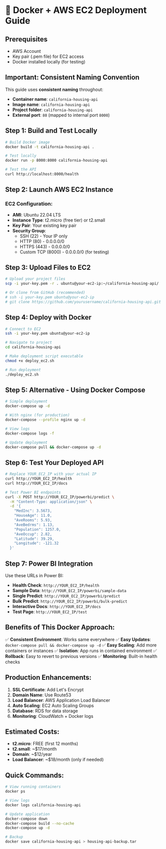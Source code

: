 # 🐳 Docker + AWS EC2 Deployment Guide

## Prerequisites
- AWS Account
- Key pair (.pem file) for EC2 access
- Docker installed locally (for testing)

## Important: Consistent Naming Convention
This guide uses **consistent naming** throughout:
- **Container name**: `california-housing-api`
- **Image name**: `california-housing-api`
- **Project folder**: `california-housing-api`
- **External port**: `80` (mapped to internal port `8000`)

## Step 1: Build and Test Locally

```bash
# Build Docker image
docker build -t california-housing-api .

# Test locally
docker run -p 8000:8000 california-housing-api

# Test the API
curl http://localhost:8000/health
```

## Step 2: Launch AWS EC2 Instance

### EC2 Configuration:
- **AMI**: Ubuntu 22.04 LTS
- **Instance Type**: t2.micro (free tier) or t2.small
- **Key Pair**: Your existing key pair
- **Security Group**: 
  - SSH (22) - Your IP only
  - HTTP (80) - 0.0.0.0/0
  - HTTPS (443) - 0.0.0.0/0
  - Custom TCP (8000) - 0.0.0.0/0 (for testing)

## Step 3: Upload Files to EC2

```bash
# Upload your project files
scp -i your-key.pem -r . ubuntu@your-ec2-ip:~/california-housing-api/

# Or clone from GitHub (recommended)
# ssh -i your-key.pem ubuntu@your-ec2-ip
# git clone https://github.com/yourusername/california-housing-api.git
```

## Step 4: Deploy with Docker

```bash
# Connect to EC2
ssh -i your-key.pem ubuntu@your-ec2-ip

# Navigate to project
cd california-housing-api

# Make deployment script executable
chmod +x deploy_ec2.sh

# Run deployment
./deploy_ec2.sh
```

## Step 5: Alternative - Using Docker Compose

```bash
# Simple deployment
docker-compose up -d

# With nginx (for production)
docker-compose --profile nginx up -d

# View logs
docker-compose logs -f

# Update deployment
docker-compose pull && docker-compose up -d
```

## Step 6: Test Your Deployed API

```bash
# Replace YOUR_EC2_IP with your actual IP
curl http://YOUR_EC2_IP/health
curl http://YOUR_EC2_IP/docs

# Test Power BI endpoints
curl -X POST http://YOUR_EC2_IP/powerbi/predict \
  -H "Content-Type: application/json" \
  -d '{
    "MedInc": 3.5673,
    "HouseAge": 11.0,
    "AveRooms": 5.93,
    "AveBedrms": 1.13,
    "Population": 1257.0,
    "AveOccup": 2.82,
    "Latitude": 39.29,
    "Longitude": -121.32
  }'
```

## Step 7: Power BI Integration

Use these URLs in Power BI:
- **Health Check**: `http://YOUR_EC2_IP/health`
- **Sample Data**: `http://YOUR_EC2_IP/powerbi/sample-data`
- **Single Predict**: `http://YOUR_EC2_IP/powerbi/predict`
- **Bulk Predict**: `http://YOUR_EC2_IP/powerbi/bulk-predict`
- **Interactive Docs**: `http://YOUR_EC2_IP/docs`
- **Test Page**: `http://YOUR_EC2_IP/test`

## Benefits of This Docker Approach:

✅ **Consistent Environment**: Works same everywhere
✅ **Easy Updates**: `docker-compose pull && docker-compose up -d`
✅ **Easy Scaling**: Add more containers or instances
✅ **Isolation**: App runs in contained environment
✅ **Rollback**: Easy to revert to previous versions
✅ **Monitoring**: Built-in health checks

## Production Enhancements:

1. **SSL Certificate**: Add Let's Encrypt
2. **Domain Name**: Use Route53
3. **Load Balancer**: AWS Application Load Balancer
4. **Auto Scaling**: EC2 Auto Scaling Groups
5. **Database**: RDS for data storage
6. **Monitoring**: CloudWatch + Docker logs

## Estimated Costs:

- **t2.micro**: FREE (first 12 months)
- **t2.small**: ~$17/month
- **Domain**: ~$12/year
- **Load Balancer**: ~$18/month (only if needed)

## Quick Commands:

```bash
# View running containers
docker ps

# View logs
docker logs california-housing-api

# Update application
docker-compose down
docker-compose build --no-cache
docker-compose up -d

# Backup
docker save california-housing-api > housing-api-backup.tar
```

